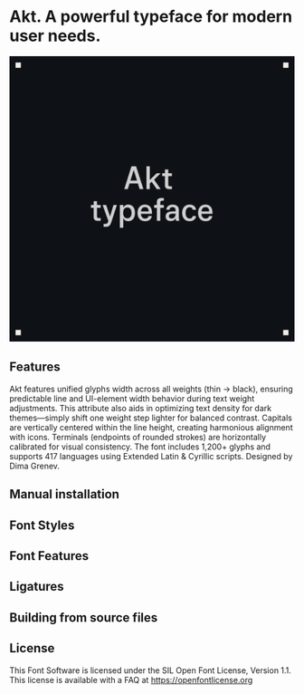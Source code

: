 # Akt. A powerful typeface for modern user needs.
![Sample Image](documentation/1.png)
## Features
Akt features unified glyphs width across all weights (thin → black), ensuring predictable line and UI-element width behavior during text weight adjustments. This attribute also aids in optimizing text density for dark themes—simply shift one weight step lighter for balanced contrast.
Capitals are vertically centered within the line height, creating harmonious alignment with icons.
Terminals (endpoints of rounded strokes) are horizontally calibrated for visual consistency.
The font includes 1,200+ glyphs and supports 417 languages using Extended Latin & Cyrillic scripts. 
Designed by Dima Grenev.



## Manual installation

## Font Styles

## Font Features

## Ligatures

## Building from source files

## License

This Font Software is licensed under the SIL Open Font License, Version 1.1.
This license is available with a FAQ at https://openfontlicense.org
